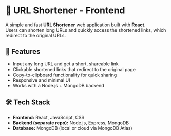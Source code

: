 # 🔗 URL Shortener - Frontend

A simple and fast **URL Shortener** web application built with **React**.  
Users can shorten long URLs and quickly access the shortened links, which redirect to the original URLs.

## 🚀 Features
- Input any long URL and get a short, shareable link
- Clickable shortened links that redirect to the original page
- Copy-to-clipboard functionality for quick sharing
- Responsive and minimal UI
- Works with a Node.js + MongoDB backend

## 🛠 Tech Stack
- **Frontend:** React, JavaScript, CSS
- **Backend (separate repo):** Node.js, Express, MongoDB
- **Database:** MongoDB (local or cloud via MongoDB Atlas)

